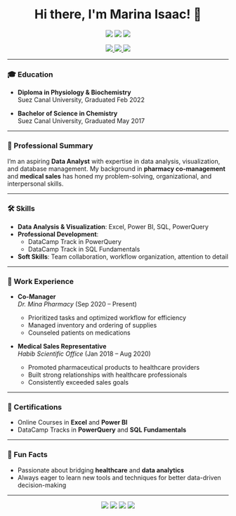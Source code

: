 
<h1 align="center">Hi there, I'm Marina Isaac! 👋</h1>

<p align="center">
  <img src="https://img.shields.io/badge/-Data_Analyst-6C63FF?style=flat&logo=tableau&logoColor=white" />
  <img src="https://img.shields.io/badge/-Pharmacy_Co_Manager-4CAF50?style=flat&logo=pills&logoColor=white" />
  <img src="https://img.shields.io/badge/-Medical_Sales_Representative-FF6B6B?style=flat&logo=medrxiv&logoColor=white" />
</p>

<p align="center">
  <a href="mailto:marinaisaac253@gmail.com">
    <img src="https://img.shields.io/badge/-marinaisaac253@gmail.com-D14836?style=flat&logo=Gmail&logoColor=white" />
  </a>
  <a href="tel:+201284173009">
    <img src="https://img.shields.io/badge/-+201284173009-0A66C2?style=flat&logo=whatsapp&logoColor=white" />
  </a>
  <a href="https://github.com/Marinaisaac105">
    <img src="https://img.shields.io/badge/-GitHub_Profile-181717?style=flat&logo=github&logoColor=white" />
  </a>
</p>

---

### 🎓 Education
- **Diploma in Physiology & Biochemistry**    
  Suez Canal University, Graduated Feb 2022
 
- **Bachelor of Science in Chemistry**  
  Suez Canal University, Graduated May 2017

---

### 💼 Professional Summary
I’m an aspiring **Data Analyst** with expertise in data analysis, visualization, and database management. My background in **pharmacy co-management** and **medical sales** has honed my problem-solving, organizational, and interpersonal skills.

---

### 🛠️ Skills
- **Data Analysis & Visualization**: Excel, Power BI, SQL, PowerQuery  
- **Professional Development**:  
  - DataCamp Track in PowerQuery  
  - DataCamp Track in SQL Fundamentals  
- **Soft Skills**: Team collaboration, workflow organization, attention to detail

---

### 💼 Work Experience
- **Co-Manager**  
  *Dr. Mina Pharmacy* (Sep 2020 – Present)  
  - Prioritized tasks and optimized workflow for efficiency  
  - Managed inventory and ordering of supplies  
  - Counseled patients on medications  

- **Medical Sales Representative**  
  *Habib Scientific Office* (Jan 2018 – Aug 2020)  
  - Promoted pharmaceutical products to healthcare providers  
  - Built strong relationships with healthcare professionals  
  - Consistently exceeded sales goals  

---

### 📜 Certifications
- Online Courses in **Excel** and **Power BI**  
- DataCamp Tracks in **PowerQuery** and **SQL Fundamentals**

---

### 🌟 Fun Facts
- Passionate about bridging **healthcare** and **data analytics**  
- Always eager to learn new tools and techniques for better data-driven decision-making  

---

<p align="center">
  <img src="https://img.shields.io/badge/-SQL-4479A1?style=flat&logo=MySQL&logoColor=white" />
  <img src="https://img.shields.io/badge/-Power_BI-F2C811?style=flat&logo=PowerBI&logoColor=black" />
  <img src="https://img.shields.io/badge/-Excel-217346?style=flat&logo=MicrosoftExcel&logoColor=white" />
  <img src="https://img.shields.io/badge/-Communication_Skills-FFD700?style=flat&logo=teamspeak&logoColor=white" />
</p>
